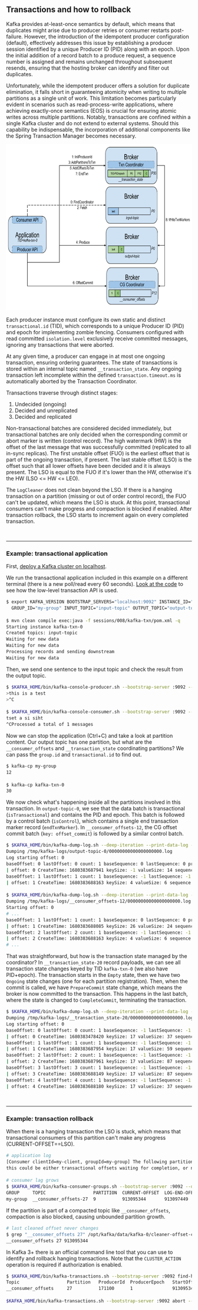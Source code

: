 ## Transactions and how to rollback

Kafka provides at-least-once semantics by default, which means that duplicates might arise due to producer retries or consumer restarts post-failure.
However, the introduction of the idempotent producer configuration (default), effectively addresses this issue by establishing a producer session identified by a unique Producer ID (PID) along with an epoch.
Upon the initial addition of a record batch to a produce request, a sequence number is assigned and remains unchanged throughout subsequent resends, ensuring that the hosting broker can identify and filter out duplicates.

Unfortunately, while the idempotent producer offers a solution for duplicate elimination, it falls short in guaranteeing atomicity when writing to multiple partitions as a single unit of work.
This limitation becomes particularly evident in scenarios such as read-process-write applications, where achieving exactly-once semantics (EOS) is crucial for ensuring atomic writes across multiple partitions.
Notably, transactions are confined within a single Kafka cluster and do not extend to external systems.
Should this capability be indispensable, the incorporation of additional components like the Spring Transaction Manager becomes necessary.

<p align="center"><img src="images/apis.png" height=450/></p>

Each producer instance must configure its own static and distinct `transactional.id` (TID), which corresponds to a unique Producer ID (PID) and epoch for implementing zombie fencing.
Consumers configured with read committed `isolation.level` exclusively receive committed messages, ignoring any transactions that were aborted.

At any given time, a producer can engage in at most one ongoing transaction, ensuring ordering guarantees.
The state of transactions is stored within an internal topic named `__transaction_state`.
Any ongoing transaction left incomplete within the defined `transaction.timeout.ms` is automatically aborted by the Transaction Coordinator.

Transactions traverse through distinct stages:

1. Undecided (ongoing)
2. Decided and unreplicated
3. Decided and replicated

Non-transactional batches are considered decided immediately, but transactional batches are only decided when the corresponding commit or abort marker is written (control record).
The high watermark (HW) is the offset of the last message that was successfully committed (replicated to all in-sync replicas).
The first unstable offset (FUO) is the earliest offset that is part of the ongoing transaction, if present.
The last stable offset (LSO) is the offset such that all lower offsets have been decided and it is always present.
The LSO is equal to the FUO if it's lower than the HW, otherwise it's the HW (LSO <= HW <= LEO).

The `LogCleaner` does not clean beyond the LSO.
If there is a hanging transaction on a partition (missing or out of order control record), the FUO can't be updated, which means the LSO is stuck.
At this point, transactional consumers can't make progress and compaction is blocked if enabled.
After transaction rollback, the LSO starts to increment again on every completed transaction.

<br/>

---
### Example: transactional application

First, [deploy a Kafka cluster on localhost](/sessions/001).

We run the transactional application included in this example on a different terminal (there is a new poll/read every 60 seconds).
[Look at the code](/sessions/008/kafka-txn/src/main/java/it/fvaleri/example/Main.java) to see how the low-level transaction API is used.

```sh
$ export KAFKA_VERSION BOOTSTRAP_SERVERS="localhost:9092" INSTANCE_ID="kafka-txn-0" \
  GROUP_ID="my-group" INPUT_TOPIC="input-topic" OUTPUT_TOPIC="output-topic"

$ mvn clean compile exec:java -f sessions/008/kafka-txn/pom.xml -q
Starting instance kafka-txn-0
Created topics: input-topic
Waiting for new data
Waiting for new data
Processing records and sending downstream
Waiting for new data
```

Then, we send one sentence to the input topic and check the result from the output topic.

```sh
$ $KAFKA_HOME/bin/kafka-console-producer.sh --bootstrap-server :9092 --topic input-topic
>this is a test
>^C

$ $KAFKA_HOME/bin/kafka-console-consumer.sh --bootstrap-server :9092 --topic output-topic --from-beginning
tset a si siht
^CProcessed a total of 1 messages
```

Now we can stop the application (Ctrl+C) and take a look at partition content.
Our output topic has one partition, but what are the `__consumer_offsets` and `__transaction_state` coordinating partitions?
We can pass the `group.id` and `transactional.id` to find out.

```sh
$ kafka-cp my-group
12

$ kafka-cp kafka-txn-0
30
```

We now check what's happening inside all the partitions involved in this transaction.
In `output-topic-0`, we see that the data batch is transactional (`isTransactional`) and contains the PID and epoch.
This batch is followed by a control batch (`isControl`), which contains a single end transaction marker record (`endTxnMarker`).
In `__consumer_offsets-12`, the CG offset commit batch (`key: offset_commit`) is followed by a similar control batch.

```sh
$ $KAFKA_HOME/bin/kafka-dump-log.sh --deep-iteration --print-data-log --files /tmp/kafka-logs/output-topic-0/00000000000000000000.log
Dumping /tmp/kafka-logs/output-topic-0/00000000000000000000.log
Log starting offset: 0
baseOffset: 0 lastOffset: 0 count: 1 baseSequence: 0 lastSequence: 0 producerId: 0 producerEpoch: 0 partitionLeaderEpoch: 0 isTransactional: true isControl: false deleteHorizonMs: OptionalLong.empty position: 0 CreateTime: 1680383687941 size: 82 magic: 2 compresscodec: none crc: 2785707995 isvalid: true
| offset: 0 CreateTime: 1680383687941 keySize: -1 valueSize: 14 sequence: 0 headerKeys: [] payload: tset a si siht
baseOffset: 1 lastOffset: 1 count: 1 baseSequence: -1 lastSequence: -1 producerId: 0 producerEpoch: 0 partitionLeaderEpoch: 0 isTransactional: true isControl: true deleteHorizonMs: OptionalLong.empty position: 82 CreateTime: 1680383688163 size: 78 magic: 2 compresscodec: none crc: 3360473936 isvalid: true
| offset: 1 CreateTime: 1680383688163 keySize: 4 valueSize: 6 sequence: -1 headerKeys: [] endTxnMarker: COMMIT coordinatorEpoch: 0

$ $KAFKA_HOME/bin/kafka-dump-log.sh --deep-iteration --print-data-log --offsets-decoder --files /tmp/kafka-logs/__consumer_offsets-12/00000000000000000000.log
Dumping /tmp/kafka-logs/__consumer_offsets-12/00000000000000000000.log
Starting offset: 0
# ...
baseOffset: 1 lastOffset: 1 count: 1 baseSequence: 0 lastSequence: 0 producerId: 0 producerEpoch: 0 partitionLeaderEpoch: 0 isTransactional: true isControl: false deleteHorizonMs: OptionalLong.empty position: 339 CreateTime: 1665506597950 size: 118 magic: 2 compresscodec: none crc: 4199759988 isvalid: true
| offset: 1 CreateTime: 1680383688085 keySize: 26 valueSize: 24 sequence: 0 headerKeys: [] key: offset_commit::group=my-group,partition=input-topic-0 payload: offset=1
baseOffset: 2 lastOffset: 2 count: 1 baseSequence: -1 lastSequence: -1 producerId: 0 producerEpoch: 0 partitionLeaderEpoch: 0 isTransactional: true isControl: true deleteHorizonMs: OptionalLong.empty position: 457 CreateTime: 1665506597998 size: 78 magic: 2 compresscodec: none crc: 3355926470 isvalid: true
| offset: 2 CreateTime: 1680383688163 keySize: 4 valueSize: 6 sequence: -1 headerKeys: [] endTxnMarker: COMMIT coordinatorEpoch: 0
# ...
```

That was straightforward, but how is the transaction state managed by the coordinator? 
In `__transaction_state-20` record payloads, we can see all transaction state changes keyed by TID `kafka-txn-0` (we also have PID+epoch).
The transaction starts in the `Empty` state, then we have two `Ongoing` state changes (one for each partition registration).
Then, when the commit is called, we have `PrepareCommit` state change, which means the broker is now committed to the transaction.
This happens in the last batch, where the state is changed to `CompleteCommit`, terminating the transaction.

```sh
$ $KAFKA_HOME/bin/kafka-dump-log.sh --deep-iteration --print-data-log --transaction-log-decoder --files /tmp/kafka-logs/__transaction_state-30/00000000000000000000.log
Dumping /tmp/kafka-logs/__transaction_state-20/00000000000000000000.log
Log starting offset: 0
baseOffset: 0 lastOffset: 0 count: 1 baseSequence: -1 lastSequence: -1 producerId: -1 producerEpoch: -1 partitionLeaderEpoch: 0 isTransactional: false isControl: false deleteHorizonMs: OptionalLong.empty position: 0 CreateTime: 1680383478420 size: 122 magic: 2 compresscodec: none crc: 2867569944 isvalid: true
| offset: 0 CreateTime: 1680383478420 keySize: 17 valueSize: 37 sequence: -1 headerKeys: [] key: transaction_metadata::transactionalId=kafka-txn-0 payload: producerId:0,producerEpoch:0,state=Empty,partitions=[],txnLastUpdateTimestamp=1680383478418,txnTimeoutMs=60000
baseOffset: 1 lastOffset: 1 count: 1 baseSequence: -1 lastSequence: -1 producerId: -1 producerEpoch: -1 partitionLeaderEpoch: 0 isTransactional: false isControl: false deleteHorizonMs: OptionalLong.empty position: 122 CreateTime: 1680383687954 size: 145 magic: 2 compresscodec: none crc: 3735151334 isvalid: true
| offset: 1 CreateTime: 1680383687954 keySize: 17 valueSize: 59 sequence: -1 headerKeys: [] key: transaction_metadata::transactionalId=kafka-txn-0 payload: producerId:0,producerEpoch:0,state=Ongoing,partitions=[output-topic-0],txnLastUpdateTimestamp=1680383687952,txnTimeoutMs=60000
baseOffset: 2 lastOffset: 2 count: 1 baseSequence: -1 lastSequence: -1 producerId: -1 producerEpoch: -1 partitionLeaderEpoch: 0 isTransactional: false isControl: false deleteHorizonMs: OptionalLong.empty position: 267 CreateTime: 1680383687961 size: 174 magic: 2 compresscodec: none crc: 3698066654 isvalid: true
| offset: 2 CreateTime: 1680383687961 keySize: 17 valueSize: 87 sequence: -1 headerKeys: [] key: transaction_metadata::transactionalId=kafka-txn-0 payload: producerId:0,producerEpoch:0,state=Ongoing,partitions=[output-topic-0,__consumer_offsets-12],txnLastUpdateTimestamp=1680383687960,txnTimeoutMs=60000
baseOffset: 3 lastOffset: 3 count: 1 baseSequence: -1 lastSequence: -1 producerId: -1 producerEpoch: -1 partitionLeaderEpoch: 0 isTransactional: false isControl: false deleteHorizonMs: OptionalLong.empty position: 441 CreateTime: 1680383688149 size: 174 magic: 2 compresscodec: none crc: 1700234506 isvalid: true
| offset: 3 CreateTime: 1680383688149 keySize: 17 valueSize: 87 sequence: -1 headerKeys: [] key: transaction_metadata::transactionalId=kafka-txn-0 payload: producerId:0,producerEpoch:0,state=PrepareCommit,partitions=[output-topic-0,__consumer_offsets-12],txnLastUpdateTimestamp=1680383688148,txnTimeoutMs=60000
baseOffset: 4 lastOffset: 4 count: 1 baseSequence: -1 lastSequence: -1 producerId: -1 producerEpoch: -1 partitionLeaderEpoch: 0 isTransactional: false isControl: false deleteHorizonMs: OptionalLong.empty position: 615 CreateTime: 1680383688180 size: 122 magic: 2 compresscodec: none crc: 3020616838 isvalid: true
| offset: 4 CreateTime: 1680383688180 keySize: 17 valueSize: 37 sequence: -1 headerKeys: [] key: transaction_metadata::transactionalId=kafka-txn-0 payload: producerId:0,producerEpoch:0,state=CompleteCommit,partitions=[],txnLastUpdateTimestamp=1680383688154,txnTimeoutMs=60000
```

<br/>

---
### Example: transaction rollback

When there is a hanging transaction the LSO is stuck, which means that transactional consumers of this partition can't make any progress (CURRENT-OFFSET==LSO).

```sh
# application log
[Consumer clientId=my-client, groupId=my-group] The following partitions still have unstable offsets which are not cleared on the broker side: [__consumer_offsets-27], 
this could be either transactional offsets waiting for completion, or normal offsets waiting for replication after appending to local log

# consumer lag grows
$ $KAFKA_HOME/bin/kafka-consumer-groups.sh --bootstrap-server :9092 --describe --group my-group
GROUP     TOPIC                  PARTITION  CURRENT-OFFSET  LOG-END-OFFSET  LAG   CONSUMER-ID  HOST           CLIENT-ID
my-group  __consumer_offsets-27  9          913095344       913097449       2105  my-client-0  /10.60.172.97  my-client
```

If the partition is part of a compacted topic like `__consumer_offsets`, compaction is also blocked, causing unbounded partition growth.

```sh
# last cleaned offset never changes
$ grep "__consumer_offsets 27" /opt/kafka/data/kafka-0/cleaner-offset-checkpoint
__consumer_offsets 27 913095344
```

In Kafka 3+ there is an official command line tool that you can use to identify and rollback hanging transactions.
Note that the `CLUSTER_ACTION` operation is required if authorization is enabled.

```sh
$ $KAFKA_HOME/bin/kafka-transactions.sh --bootstrap-server :9092 find-hanging --broker 0
Topic                  Partition   ProducerId  ProducerEpoch   StartOffset LastTimestamp               Duration(s)
__consumer_offsets     27          171100      1               913095344   2022-06-06T03:16:47Z        209793

$KAFKA_HOME/bin/kafka-transactions.sh --bootstrap-server :9092 abort --topic __consumer_offsets --partition 27 --start-offset 913095344
```
